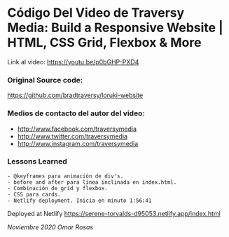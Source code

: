 
# Código Del Video de Traversy Media: Build a Responsive Website | HTML, CSS Grid, Flexbox & More

Link al video: https://youtu.be/p0bGHP-PXD4

### Original Source code: 
https://github.com/bradtraversy/loruki-website

### Medios de contacto del autor del video:

+ http://www.facebook.com/traversymedia
+ http://www.twitter.com/traversymedia
+ http://www.instagram.com/traversymedia

### Lessons Learned
    - @keyframes para animación de div's.
    - before and after para línea inclinada en index.html.
    - Combinación de grid y flexbox.
    - CSS para cards.
    - Netlify deployment. Inicia en minuto 1:56:41

Deployed at Netlify
https://serene-torvalds-d95053.netlify.app/index.html

_Noviembre 2020 Omar Rosas_